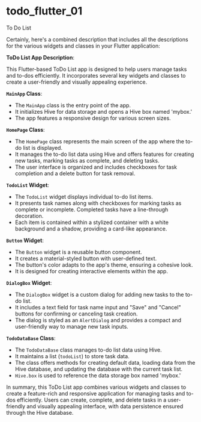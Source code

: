 # todo_flutter_01
 To Do  List

 Certainly, here's a combined description that includes all the descriptions for the various widgets and classes in your Flutter application:

**ToDo List App Description**:

This Flutter-based ToDo List app is designed to help users manage tasks and to-dos efficiently. It incorporates several key widgets and classes to create a user-friendly and visually appealing experience.

**`MainApp` Class**:
- The `MainApp` class is the entry point of the app.
- It initializes Hive for data storage and opens a Hive box named 'mybox.'
- The app features a responsive design for various screen sizes.

**`HomePage` Class**:
- The `HomePage` class represents the main screen of the app where the to-do list is displayed.
- It manages the to-do list data using Hive and offers features for creating new tasks, marking tasks as complete, and deleting tasks.
- The user interface is organized and includes checkboxes for task completion and a delete button for task removal.

**`TodoList` Widget**:
- The `TodoList` widget displays individual to-do list items.
- It presents task names along with checkboxes for marking tasks as complete or incomplete. Completed tasks have a line-through decoration.
- Each item is contained within a stylized container with a white background and a shadow, providing a card-like appearance.

**`Button` Widget**:
- The `Button` widget is a reusable button component.
- It creates a material-styled button with user-defined text.
- The button's color adapts to the app's theme, ensuring a cohesive look.
- It is designed for creating interactive elements within the app.

**`DialogBox` Widget**:
- The `DialogBox` widget is a custom dialog for adding new tasks to the to-do list.
- It includes a text field for task name input and "Save" and "Cancel" buttons for confirming or canceling task creation.
- The dialog is styled as an `AlertDialog` and provides a compact and user-friendly way to manage new task inputs.

**`TodoDataBase` Class**:
- The `TodoDataBase` class manages to-do list data using Hive.
- It maintains a list (`todoList`) to store task data.
- The class offers methods for creating default data, loading data from the Hive database, and updating the database with the current task list.
- `Hive.box` is used to reference the data storage box named 'mybox.'

In summary, this ToDo List app combines various widgets and classes to create a feature-rich and responsive application for managing tasks and to-dos efficiently. Users can create, complete, and delete tasks in a user-friendly and visually appealing interface, with data persistence ensured through the Hive database.
